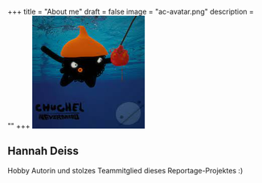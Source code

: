 +++
title = "About me"
draft = false
image = "ac-avatar.png"
description = ""
+++
![](images.jfif)

## Hannah Deiss

Hobby Autorin und stolzes Teammitglied dieses Reportage-Projektes :)
